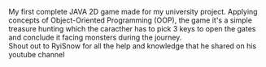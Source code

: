 My first complete JAVA 2D game made for my university project.
Applying concepts of Object-Oriented Programming (OOP), the game it's a simple treasure hunting which the caracther has to pick 3 keys to open the gates and conclude it facing monsters during the journey.   
Shout out to RyiSnow for all the help and knowledge that he shared on his youtube channel
